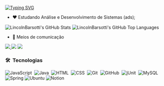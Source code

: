 [![Typing SVG](https://readme-typing-svg.herokuapp.com?font=Montserrat&duration=3000&pause=200&color=00F74C&random=false&width=435&lines=Ol%C3%A1%2C+eu+sou+o+Lincoln;Atuando+como+desenvolvedor+de+software;+Sejam+bem+vindos+ao+meu+Github+%F0%9F%91%8B)](https://git.io/typing-svg)

- ❤️ Estudando Análise e Desenvolvimento de Sistemas (ads);
<div>
<img align="center" alt="LincolnBarsotti's GitHub Stats" src="https://github-readme-stats.vercel.app/api?username=LincolnBarsotti&show_icons=true&theme=tokyonight" />
<img align="center" alt="LincolnBarsotti's GitHub Top Languages" src="https://github-readme-stats.vercel.app/api/top-langs/?username=LincolnBarsotti&theme=tokyonight" />
</div>


- 📲 Meios de comunicação 
  
<div> 
<a href="https://www.linkedin.com/in/lincoln-barsotti-64485a22b/" target="_blank"><img src="https://img.shields.io/badge/-LinkedIn-%230077B5?style=for-the-badge&logo=linkedin&logoColor=white" target="_blank">
<a href = "mailto:lincolnbarsotti.dev@gmail.com"><img src="https://img.shields.io/badge/-Gmail-%23333?style=for-the-badge&logo=gmail&logoColor=white" target="_blank"></a>
<a href = "https://www.instagram.com/lincoln_barsotti/"><img src="https://img.shields.io/badge/Instagram-E4405F?style=for-the-badge&logo=instagram&logoColor=white"></a>
<div/>

<div>

  
### 🛠 &nbsp;Tecnologias 

![JavaScript](https://img.shields.io/badge/-JavaScript-05122A?style=flat&logo=javascript)&nbsp;
![Java](https://img.shields.io/badge/-Java-05122A?style=flat&logo=Java&logoColor=FFA518)&nbsp;
![HTML](https://img.shields.io/badge/-HTML-05122A?style=flat&logo=HTML5)&nbsp;
![CSS](https://img.shields.io/badge/-CSS-05122A?style=flat&logo=CSS3&logoColor=1572B6)&nbsp;
![Git](https://img.shields.io/badge/-Git-05122A?style=flat&logo=git)&nbsp;
![GitHub](https://img.shields.io/badge/-GitHub-05122A?style=flat&logo=github)&nbsp;
![jUnit](https://img.shields.io/badge/jUnit%20-%23150458.svg?&style=flat&logo=Java&logoColor=white)&nbsp;
![MySQL](https://img.shields.io/badge/mysql-%2300f.svg?style=for-the-badge&logo=mysql&logoColor=white)
![Spring](https://img.shields.io/badge/spring-%236DB33F.svg?style=for-the-badge&logo=spring&logoColor=white)
![Ubuntu](https://img.shields.io/badge/Ubuntu-E95420?style=for-the-badge&logo=ubuntu&logoColor=white)
![Notion](https://img.shields.io/badge/Notion-%23000000.svg?style=for-the-badge&logo=notion&logoColor=white)
</div>

  
